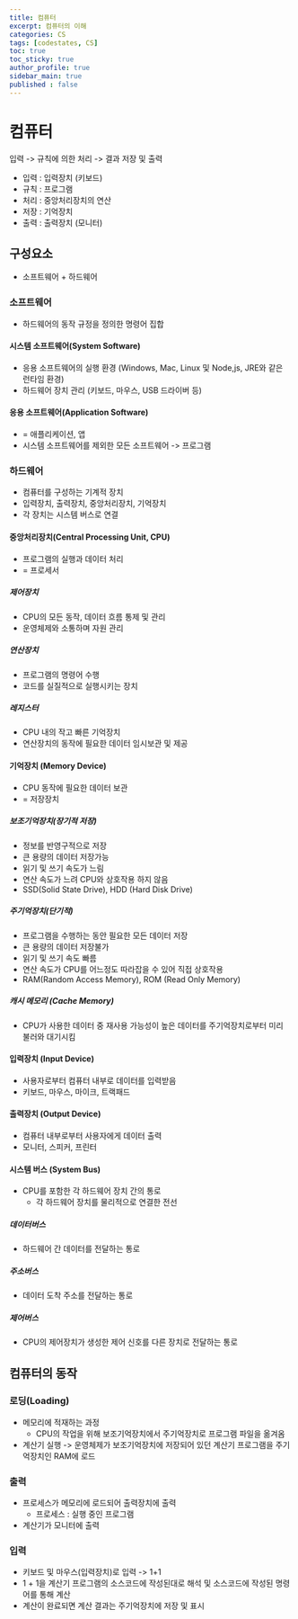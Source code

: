 ```yaml
---
title: 컴퓨터
excerpt: 컴퓨터의 이해
categories: CS
tags: [codestates, CS]
toc: true
toc_sticky: true
author_profile: true
sidebar_main: true
published : false
---
```


# 컴퓨터
입력 -> 규칙에 의한 처리 -> 결과 저장 및 출력

- 입력 : 입력장치 (키보드)
- 규칙 : 프로그램
- 처리 : 중앙처리장치의 연산
- 저장 : 기억장치
- 출력 : 출력장치 (모니터)

## 구성요소
- 소프트웨어 + 하드웨어  

### 소프트웨어 
- 하드웨어의 동작 규정을 정의한 명령어 집합

#### 시스템 소프트웨어(System Software)
- 응용 소프트웨어의 실행 환경 (Windows, Mac, Linux 및 Node,js, JRE와 같은 런타임 환경)  
- 하드웨어 장치 관리 (키보드, 마우스, USB 드라이버 등)

#### 응용 소프트웨어(Application Software)       
- = 애플리케이션, 앱
- 시스템 소프트웨어를 제외한 모든 소프트웨어 -> 프로그램

### 하드웨어
- 컴퓨터를 구성하는 기계적 장치 
- 입력장치, 출력장치, 중앙처리장치, 기억장치  
- 각 장치는 시스템 버스로 연결 

#### 중앙처리장치(Central Processing Unit, CPU)
- 프로그램의 실행과 데이터 처리
- = 프로세서

##### 제어장치
- CPU의 모든 동작, 데이터 흐름 통제 및 관리  
- 운영체제와 소통하며 자원 관리

##### 연산장치
- 프로그램의 명령어 수행
- 코드를 실질적으로 실행시키는 장치

##### 레지스터
- CPU 내의 작고 빠른 기억장치  
- 연산장치의 동작에 필요한 데이터 임시보관 및 제공

#### 기억장치 (Memory Device)
- CPU 동작에 필요한 데이터 보관 
- = 저장장치

##### 보조기억장치(장기적 저장)
- 정보를 반영구적으로 저장
- 큰 용량의 데이터 저장가능
- 읽기 및 쓰기 속도가 느림
- 연산 속도가 느려 CPU와 상호작용 하지 않음
- SSD(Solid State Drive), HDD (Hard Disk Drive)

##### 주기억장치(단기적)
- 프로그램을 수행하는 동안 필요한 모든 데이터 저장
- 큰 용량의 데이터 저장불가
- 읽기 및 쓰기 속도 빠름
- 연산 속도가 CPU를 어느정도 따라잡을 수 있어 직접 상호작용
- RAM(Random Access Memory), ROM (Read Only Memory)

##### 캐시 메모리 (Cache Memory)
- CPU가 사용한 데이터 중 재사용 가능성이 높은 데이터를 주기억장치로부터 미리 불러와 대기시킴

#### 입력장치 (Input Device)
- 사용자로부터 컴퓨터 내부로 데이터를 입력받음
- 키보드, 마우스, 마이크, 트랙패드

#### 출력장치 (Output Device)
- 컴퓨터 내부로부터 사용자에게 데이터 출력
- 모니터, 스피커, 프린터

#### 시스템 버스 (System Bus)
- CPU를 포함한 각 하드웨어 장치 간의 통로
  - 각 하드웨어 장치를 물리적으로 연결한 전선
##### 데이터버스
- 하드웨어 간 데이터를 전달하는 통로
##### 주소버스
- 데이터 도착 주소를 전달하는 통로
##### 제어버스
- CPU의 제어장치가 생성한 제어 신호를 다른 장치로 전달하는 통로

## 컴퓨터의 동작
### 로딩(Loading)
- 메모리에 적재하는 과정
  - CPU의 작업을 위해 보조기억장치에서 주기억장치로 프로그램 파일을 옮겨옴
- 계산기 실행 -> 운영체제가 보조기억장치에 저장되어 있던 계산기 프로그램을 주기억장치인 RAM에 로드
### 출력
- 프로세스가 메모리에 로드되어 출력장치에 출력
  - 프로세스 : 실행 중인 프로그램
- 계산기가 모니터에 출력  
### 입력
- 키보드 및 마우스(입력장치)로 입력 -> 1+1
- 1 + 1을 계산기 프로그램의 소스코드에 작성된대로 해석 및 소스코드에 작성된 명령어를 통해 계산
- 계산이 완료되면 계산 결과는 주기억장치에 저장 및 표시

